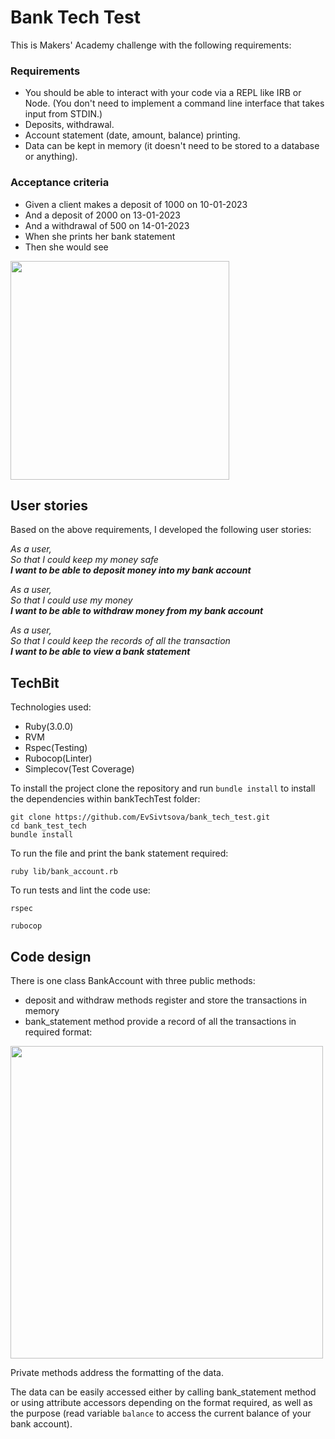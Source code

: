 # Bank Tech Test

This is Makers' Academy challenge with the following requirements:

### Requirements

* You should be able to interact with your code via a REPL like IRB or Node. (You don't need to implement a command line interface that takes input from STDIN.)
* Deposits, withdrawal.
* Account statement (date, amount, balance) printing.
* Data can be kept in memory (it doesn't need to be stored to a database or anything).

### Acceptance criteria

* Given a client makes a deposit of 1000 on 10-01-2023
* And a deposit of 2000 on 13-01-2023
* And a withdrawal of 500 on 14-01-2023
* When she prints her bank statement
* Then she would see

<img src="https://github.com/EvSivtsova/bank_tech_test/blob/main/bank_tech_test_required_output.png" width='350'>
  
  
## User stories

Based on the above requirements, I developed the following user stories:

_As a user,_<br>
_So that I could keep my money safe_<br>
**_I want to be able to deposit money into my bank account_**

_As a user,_<br>
_So that I could use my money_<br>
**_I want to be able to withdraw money from my bank account_**

_As a user,_<br>
_So that I could keep the records of all the transaction_<br>
**_I want to be able to view a bank statement_**

## TechBit

Technologies used: 
* Ruby(3.0.0)
* RVM
* Rspec(Testing)
* Rubocop(Linter)
* Simplecov(Test Coverage)

To install the project clone the repository and run `bundle install` to install the dependencies within bankTechTest folder:

```
git clone https://github.com/EvSivtsova/bank_tech_test.git
cd bank_test_tech
bundle install
```
To run the file and print the bank statement required:

`ruby lib/bank_account.rb`

To run tests and lint the code use:

`rspec`

`rubocop`

## Code design

There is one class BankAccount with three public methods:
  * deposit and withdraw methods register and store the transactions in memory 
  * bank_statement method provide a record of all the transactions in required format:

<img src="https://github.com/EvSivtsova/bank_tech_test/blob/main/bank_tech_test_final_output.png" width='500'>

Private methods address the formatting of the data.

The data can be easily accessed either by calling bank_statement method or using attribute accessors depending on the format required, as well as the purpose (read variable `balance` to access the current balance of your bank account).
